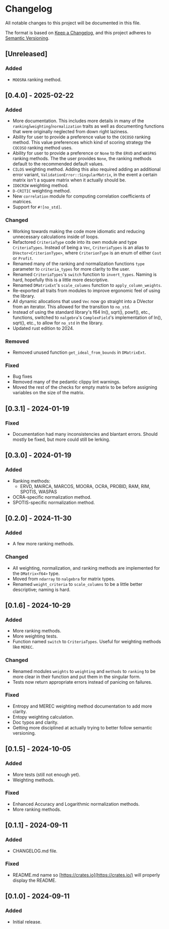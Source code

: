 # Changelog

All notable changes to this project will be documented in this file.

The format is based on [Keep a Changelog](https://keepachangelog.com/en/1.1.0/),
and this project adheres to [Semantic Versioning](https://semver.org/spec/v2.0.0.html).

## [Unreleased]

### Added

- `MOOSRA` ranking method.

## [0.4.0] - 2025-02-22

### Added

- More documentation. This includes more details in many of the `ranking`/`weighting`/`normalization` traits as well as documenting functions that were originally neglected from down right laziness.
- Ability for user to provide a preference value to the `COCOSO` ranking method. This value preferences which kind of scoring strategy the `COCOSO` ranking method uses.
- Ability for user to provide a preference or `None` to the `ERVD` and `WASPAS` ranking methods. The the user provides `None`, the ranking methods default to the recommended default values.
- `CILOS` weighting method. Adding this also required adding an additional error variant, `ValidationError::SingularMatrix`, in the event a certain matrix isn't a square matrix when it actually should be.
- `IDOCRIW` weighting method.
- `D-CRITIC` weighting method.
- New `correlation` module for computing correlation coefficients of matrices.
- Support for `#![no_std]`.

### Changed

- Working towards making the code more idiomatic and reducing unnecessary calculations inside of loops.
- Refactored `CriteriaType` code into its own module and type `CriteriaTypes`. Instead of being a `Vec`, `CriteriaTypes` is an alias to `DVector<CriterionType>`, where `CriterionType` is an enum of either `Cost` or `Profit`.
- Renamed many of the ranking and normalization functions `type` parameter to `criteria_types` for more clarity to the user.
- Renamed `CriteriaTypes`'s `switch` function to `invert_types`. Naming is hard, hopefully this is a little more descriptive.
- Renamed `DMatrixExt`'s `scale_columns` function to `apply_column_weights`.
- Re-exported all traits from modules to improve ergonomic feel of using the library.
- All dynamic allocations that used `Vec` now go straight into a DVector from an iterator. This allowed for the transition to `no_std`.
- Instead of using the standard library's f64 ln(), sqrt(), powf(), etc., functions, switched to `nalgebra`'s `ComplexField`'s implementation of ln(), sqrt(), etc., to allow for `no_std` in the library.
- Updated rust edition to 2024.

### Removed

- Removed unused function `get_ideal_from_bounds` in `DMatrixExt`.

### Fixed

- Bug fixes
- Removed many of the pedantic clippy lint warnings.
- Moved the rest of the checks for empty matrix to be before assigning variables on the size of the matrix. 

## [0.3.1] - 2024-01-19

### Fixed

- Documentation had many inconsistencies and blantant errors. Should mostly be fixed, but more could still be lerking.

## [0.3.0] - 2024-01-19

### Added

- Ranking methods:
  - ERVD, MAIRCA, MARCOS, MOORA, OCRA, PROBID, RAM, RIM, SPOTIS, WASPAS
- OCRA-specific normalization method.
- SPOTIS-specific normalization method.

## [0.2.0] - 2024-11-30

### Added

- A few more ranking methods.

### Changed

- All weighting, normalization, and ranking methods are implemented for the `DMatrix<f64>` type.
- Moved from `ndarray` to `nalgebra` for matrix types.
- Renamed `weight_criteria` to `scale_columns` to be a little better descriptive; naming is hard.

## [0.1.6] - 2024-10-29

### Added

- More ranking methods.
- More weighting tests.
- Function named `switch` to `CriteriaTypes`. Useful for weighting methods like `MEREC`.

### Changed

- Renamed modules `weights` to `weighting` and `methods` to `ranking` to be more clear in their function and put them in the singular form.
- Tests now return appropriate errors instead of panicing on failures.

### Fixed

- Entropy and MEREC weighting method documentation to add more clarity.
- Entopy weighting calculation.
- Doc typos and clarity.
- Getting more disciplined at actually trying to better follow semantic versioning.

## [0.1.5] - 2024-10-05

### Added

- More tests (still not enough yet).
- Weighting methods.

### Fixed

- Enhanced Accuracy and Logarithmic normalization methods.
- More ranking methods.

## [0.1.1] - 2024-09-11

### Added

- CHANGELOG.md file.

###  Fixed

- README.md name so [https://crates.io](https://crates.io/) will properly display the README.

## [0.1.0] - 2024-09-11

### Added

- Initial release.